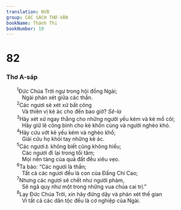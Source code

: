 ```yaml
---
translation: NVB
group: CÁC SÁCH THƠ-VĂN
bookName: Thánh Thi 
bookNumber: 19
---
```


<div class="title"><h1>82</h1><h3>Thơ A-sáp </h3></div>
<span class="verse thi_82_1">  <sup>1</sup>Đức Chúa Trời ngự trong hội đồng Ngài; <br/>   Ngài phán xét giữa các thần. <br/></span>
<span class="verse thi_82_2">  <sup>2</sup>Các ngươi sẽ xét xử bất công <br/>   Và thiên vị kẻ ác cho đến bao giờ? <i>Sê-la</i><br/></span>
<span class="verse thi_82_3">  <sup>3</sup>Hãy xét xử ngay thẳng cho những người yếu kém và kẻ mồ côi; <br/>   Hãy giữ lẽ công bình cho kẻ khốn cùng và người nghèo khó. <br/></span>
<span class="verse thi_82_4">  <sup>4</sup>Hãy cứu vớt kẻ yếu kém và nghèo khổ; <br/>   Giải cứu họ khỏi tay những kẻ ác. <br/></span>
<span class="verse thi_82_5">  <sup>5</sup>Các ngươi<a data-toggle="tooltip" data-placement="bottom" title="Nt: Chúng nó">⚓</a> không biết cũng không hiểu; <br/>   Các ngươi đi lại trong tối tăm; <br/>   Mọi nền tảng của quả đất đều xiêu vẹo. <br/></span>
<span class="verse thi_82_6">  <sup>6</sup>Ta bảo: “Các ngươi là thần; <br/>   Tất cả các ngươi đều là con của Đấng Chí Cao; <br/></span>
<span class="verse thi_82_7">  <sup>7</sup>Nhưng các ngươi sẽ chết như người phàm, <br/>   Sẽ ngã quỵ như một trong những vua chúa cai trị.” <br/></span>
<span class="verse thi_82_8">  <sup>8</sup>Lạy Đức Chúa Trời, xin hãy đứng dậy và phán xét thế gian <br/>   Vì tất cả các dân tộc đều là cơ nghiệp của Ngài. <br/></span>
